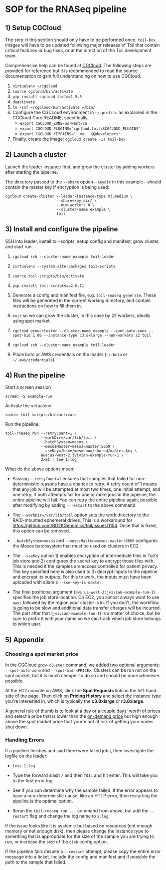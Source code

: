 # SOP for the RNASeq pipeline

   
## 1) Setup CGCloud

The step in this section should only have to be performed once. `toil-box`
images will have to be updated following major releases of Toil that contain
critical features or bug fixes, or at the direction of the Toil development
team.

Comprehensive help can be found at
[CGCloud](https://github.com/BD2KGenomics/cgcloud). The following steps are
provided for reference but it is recommended to read the source documentation
to gain full understanding on how to use CGCloud.

1. `virtualenv ~/cgcloud`
2. `source cgcloud/bin/activate`
3. `pip install cgcloud-toil==1.5.5`
4. `deactivate`
5. `ln -snf ~/cgcloud/bin/activate ~/bin/`
6. Configure the CGCLoud environment in `~/.profile` as explained in the CGCloud Core README, specifically
    - `export CGCLOUD_ZONE=us-west-2a`
    - `export CGCLOUD_PLUGINS="cgcloud.toil:$CGCLOUD_PLUGINS"`
    - `export CGCLOUD_KEYPAIRS="__me__ @@developers"`
7. Finally, create the image: `cgcloud create -IT toil-box`


## 2) Launch a cluster

Launch the leader instance first, and grow the cluster by adding workers after
starting the pipeline. 

The directory passed to the `--share` option—`keydir` in this example—should
contain the master key if encryption is being used:

```
cgcloud create-cluster --leader-instance-type m3.medium \
                       --share=key_dir/ \
                       --num-workers 0 \
                       --cluster-name example \
                       toil
```

## 3) Install and configure the pipeline

SSH into leader, install toil-scripts, setup config and manifest, grow cluster,
and start run.

1. `cgcloud ssh --cluster-name example toil-leader`

2. `virtualenv --system-site-packages toil-scripts`

3. `source toil-scripts/bin/activate`

4. `pip install toil-scripts==2.0.11`

5. Generate a config and manifest file, e.g. `toil-rnaseq generate`. These
   files will be generated in the current working directory, and contain
   instructions on how to fill them in.

6. `exit` so we can grow the cluster, in this case by 22 workers, ideally using
   spot market.

7. `cgcloud grow-cluster --cluster-name example --spot-auto-zone --spot-bid
   1.00 --instance-type c3.8xlarge --num-workers 22 toil`

8. `cgcloud ssh --cluster-name example toil-leader`

9. Place boto or AWS credentials on the leader (`~/.boto` or `~/.aws/credentials`)

## 4) Run the pipeline

Start a screen session

```
screen -S example-run
```

Activate the virtualenv

```
source toil-scripts/bin/activate
```

Run the pipeline:

```
toil-rnaseq run --retryCount=1 \
                --workDir=/var/lib/toil \
                --batchSystem=mesos \
                --mesosMaster=mesos-master:5050 \
                --sseKey=/home/mesosbox/shared/master.key \
                aws:us-west-2:jvivian-example-run-1 \
                2>&1 | tee 1.log
```

What do the above options mean:

- Passing `--retryCount=1` ensures that samples that failed for
  non-deterministic reasons have a chance to retry. A retry count of 1 means
  that any job will be attempted at most two times, one initial attempt, and
  one retry. If both attempts fail for one or more jobs in the pipeline, the
  entire pipeline will fail. You can retry the entire pipeline again, possible
  after modifying by adding `--restart` to the above command.

- The `--workDir=/var/lib/toil` option sets the work directory to the
  RAID-mounted ephemeral drives. This is a workaround for
  https://github.com/BD2KGenomics/toil/issues/1154. Once that is fixed, this
  option can be removed.

- `--batchSystem=mesos` and `--mesosMaster=mesos-master:5050` configures the
  Mesos batchsystem that must be used on clusters in EC2.

- The `--sseKey` option 1) enables encryption of intermediate files in Toil's
  job store and 2) configures the secret key to encrypt those files with. This
  is needed if the samples are access controlled for patient privacy. The key
  specified here is also used to 3) decrypt inputs to the pipeline and encrypt
  its outputs. For this to work, the inputs must have been uploaded with s3am's
  `--sse-key-is-master`.

- The final positional argument (`aws:us-west-2:jvivian-example-run-1`)
  specifies the job store location. On EC2, you almost always want to use
  `aws:` followed by the region your cluster is in. If you don't, the workflow
  is going to be slow and additional data transfer charges will be incurred.
  The part after that (`jvivian-example-run-1`) is a matter of choice, but be
  sure to prefix it with your name so we can track which job store belongs to
  which user.

## 5) Appendix

### Choosing a spot market price

In the CGCloud `grow-cluster` command, we added two optional arguments:
`--spot-auto-zone` and `--spot-bid <PRICE>`. Clusters can be run not on the
spot market, but it is much cheaper to do so and should be done whenever
possible.

At the EC2 console on AWS, click the **Spot Requests** link on the left-hand
side of the page. Then click on **Pricing History** and select the instance
type you're interested in, which is typically the **c3.8xlarge** or
**r3.8xlarge**.

A general rule of thumb is to look at a day or a couple days' worth of prices
and select a price that is lower than the [on-demand
price](https://aws.amazon.com/ec2/pricing/) but high enough above the spot
market price that your'e not at risk of getting your nodes shut down.

### Handling Errors

If a pipeline finishes and said there were failed jobs, then investigate the
logfile on the leader:

- `less 1.log`

- Type the forward slash `/` and then `TOIL` and hit enter. This will take you
  to the first error log.

- See if you can determine why the sample failed. If the error appears to have
  a non-deterministic cause, like an HTTP error, then restarting the pipeline
  is the optimal option.

- Rerun the `toil-rnaseq run ...` command from above, but add the `--restart`
  flag and change the log name to `2.log`.

If the issue looks like it is systemic but based on resources (not enough
memory or not enough disk), then please change the instance type to something
that is appropriate for the size of the sample you are trying to run, or
increase the size of the `disk` config option.
 
If the pipeline fails despite a `--restart` attempt, please copy the entire
error message into a ticket. Include the config and manifest and if possible
the path to the sample that failed.
